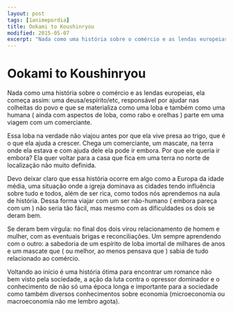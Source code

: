 ```yaml
---
layout: post
tags: [1animepordia]
title: Ookami to Koushinryou
modified: 2015-05-07
excerpt: "Nada como uma história sobre o comércio e as lendas europeias, ela começa assim: uma deusa/espírito/etc, responsável por ajudar nas colheitas do povo e que se materializa como uma loba e também como uma humana ( ainda com aspectos de loba, como rabo e orelhas ) parte em uma viagem com um comerciante."
---
```


Ookami to Koushinryou
=====================

Nada como uma história sobre o comércio e as lendas europeias, ela
começa assim: uma deusa/espírito/etc, responsável por ajudar nas
colheitas do povo e que se materializa como uma loba e também como uma
humana ( ainda com aspectos de loba, como rabo e orelhas ) parte em uma
viagem com um comerciante.

Essa loba na verdade não viajou antes por que ela vive presa ao trigo,
que é o que ela ajuda a crescer. Chega um comerciante, um mascate, na
terra onde ela estava e com ajuda dele ela pode ir embora. Por que ele
queria ir embora? Ela quer voltar para a casa que fica em uma terra no
norte de localização não muito definida.

Devo deixar claro que essa história ocorre em algo como a Europa da
idade média, uma situação onde a igreja dominava as cidades tendo
influência sobre tudo e todos, além de ser rica, como todos nós
aprendemos na aula de história. Dessa forma viajar com um ser não-humano
( embora pareça com um ) não seria tão fácil, mas mesmo com as
dificuldades os dois se deram bem.

Se deram bem vírgula: no final dos dois virou relacionamento de homem e
mulher, com as eventuais brigas e reconciliações. Um sempre aprendendo
com o outro: a sabedoria de um espírito de loba imortal de milhares de
anos e um mascate que ( ou melhor, ao menos pensava que ) sabia de tudo
relacionado ao comércio.

Voltando ao início é uma história ótima para encontrar um romance não
bem visto pela sociedade, a ação da luta contra o opressor dominador e o
conhecimento de não só uma época longa e importante para a sociedade
como também diversos conhecimentos sobre economia (microeconomia ou
macroeconomia não me lembro agota).


